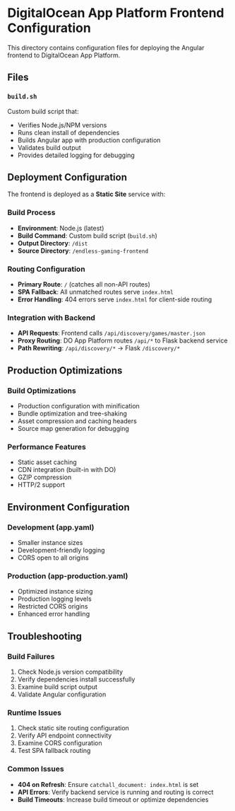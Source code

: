 # DigitalOcean App Platform Frontend Configuration

This directory contains configuration files for deploying the Angular frontend to DigitalOcean App Platform.

## Files

### `build.sh`
Custom build script that:
- Verifies Node.js/NPM versions
- Runs clean install of dependencies
- Builds Angular app with production configuration
- Validates build output
- Provides detailed logging for debugging

## Deployment Configuration

The frontend is deployed as a **Static Site** service with:

### Build Process
- **Environment**: Node.js (latest)
- **Build Command**: Custom build script (`build.sh`)
- **Output Directory**: `/dist`
- **Source Directory**: `/endless-gaming-frontend`

### Routing Configuration
- **Primary Route**: `/` (catches all non-API routes)
- **SPA Fallback**: All unmatched routes serve `index.html`
- **Error Handling**: 404 errors serve `index.html` for client-side routing

### Integration with Backend
- **API Requests**: Frontend calls `/api/discovery/games/master.json`
- **Proxy Routing**: DO App Platform routes `/api/*` to Flask backend service
- **Path Rewriting**: `/api/discovery/*` → Flask `/discovery/*`

## Production Optimizations

### Build Optimizations
- Production configuration with minification
- Bundle optimization and tree-shaking
- Asset compression and caching headers
- Source map generation for debugging

### Performance Features
- Static asset caching
- CDN integration (built-in with DO)
- GZIP compression
- HTTP/2 support

## Environment Configuration

### Development (app.yaml)
- Smaller instance sizes
- Development-friendly logging
- CORS open to all origins

### Production (app-production.yaml)
- Optimized instance sizing
- Production logging levels
- Restricted CORS origins
- Enhanced error handling

## Troubleshooting

### Build Failures
1. Check Node.js version compatibility
2. Verify dependencies install successfully
3. Examine build script output
4. Validate Angular configuration

### Runtime Issues
1. Check static site routing configuration
2. Verify API endpoint connectivity
3. Examine CORS configuration
4. Test SPA fallback routing

### Common Issues
- **404 on Refresh**: Ensure `catchall_document: index.html` is set
- **API Errors**: Verify backend service is running and routing is correct
- **Build Timeouts**: Increase build timeout or optimize dependencies